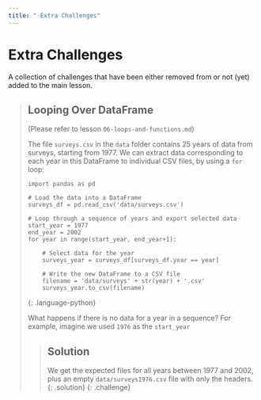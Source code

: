 ```yaml
---
title: " Extra Challenges"
---
```


# Extra Challenges

A collection of challenges that have been either removed from or not (yet) added to the main lesson.

> ## Looping Over DataFrame
>
> (Please refer to lesson `06-loops-and-functions.md`)
>
> The file `surveys.csv` in the `data` folder contains 25 years of data from surveys,
> starting from 1977. We can extract data corresponding to each year in this DataFrame
> to individual CSV files, by using a `for` loop:
>
> ~~~
> import pandas as pd
>
> # Load the data into a DataFrame
> surveys_df = pd.read_csv('data/surveys.csv')
>
> # Loop through a sequence of years and export selected data
> start_year = 1977
> end_year = 2002
> for year in range(start_year, end_year+1):
>
>     # Select data for the year
>     surveys_year = surveys_df[surveys_df.year == year]
>
>     # Write the new DataFrame to a CSV file
>     filename = 'data/surveys' + str(year) + '.csv'
>     surveys_year.to_csv(filename)
> ~~~
> {: .language-python}
>
> What happens if there is no data for a year in a sequence? For example,
> imagine we used `1976` as the `start_year`
>
> > ## Solution
> > We get the expected files for all years between 1977 and 2002,
> > plus an empty `data/surveys1976.csv` file with only the headers.
> {: .solution}
{: .challenge}
